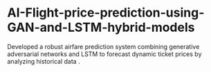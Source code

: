 # AI-Flight-price-prediction-using-GAN-and-LSTM-hybrid-models
Developed  a robust airfare prediction system combining generative adversarial networks and  LSTM to forecast dynamic ticket prices by analyzing historical data .

